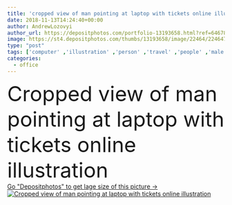 ```yaml
---
title: 'cropped view of man pointing at laptop with tickets online illustration'
date: 2018-11-13T14:24:40+00:00
author: AndrewLozovyi
author_url: https://depositphotos.com/portfolio-13193658.html?ref=64678756
image: https://st4.depositphotos.com/thumbs/13193658/image/22464/224647732/api_thumb_450.jpg?forcejpeg=true
type: "post"
tags: ['computer' ,'illustration' ,'person' ,'travel' ,'people' ,'male' ,'man' ,'connection' ,'tech' ,'technology' ,'carpet' ,'pose' ,'indoor' ,'home' ,'communication' ,'mobility' ,'screen' ,'wireless' ,'electronics' ,'laptop' ,'monitor' ,'digitally' ,'using' ,'casual' ,'gadget' ,'workplace' ,'symbols' ,'signs' ,'networking' ,'blogger' ,'partial' ,'Cropped' ,'freelance' ,'freelancer' ,'teleworking' ,'teleworker' ,'close up' ,'home office' ,'online shopping' ,'digital device' ,'remote work' ,'tickets online' ]
categories: 
  - office
---
```

<div aling="center">
            <font size="60"> Cropped view of man pointing at laptop with tickets online illustration</font>   
</div>
<div>
    <a href='https://depositphotos.com/224647732/stock-photo-cropped-view-man-pointing-laptop.html?ref=64678756' target=_blank > Go "Depositphotos" to get lage size of this picture ->
        <img href='https://depositphotos.com/224647732/stock-photo-cropped-view-man-pointing-laptop.html?ref=64678756' src='https://st4.depositphotos.com/13193658/22464/i/950/depositphotos_224647732-stock-photo-cropped-view-man-pointing-laptop.jpg?forcejpeg=true' alt='Cropped view of man pointing at laptop with tickets online illustration' >
    </a>
</div>
